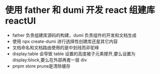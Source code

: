 # 使用 father 和 dumi 开发 react 组建库 reactUI

- father 负责组建库源码的构建，dumi 负责组件的开发和文档生成
- 使用 npx create-dumi 进行选择性创建库还是其它内容
- 文档命名和文档路由使用的是中划线而非驼峰
- display:table 会导致 table 设置的高度被子元素撑开,要么设置为 display:block,要么在外部再套一层 div
- pnpm store prune是清除缓存
